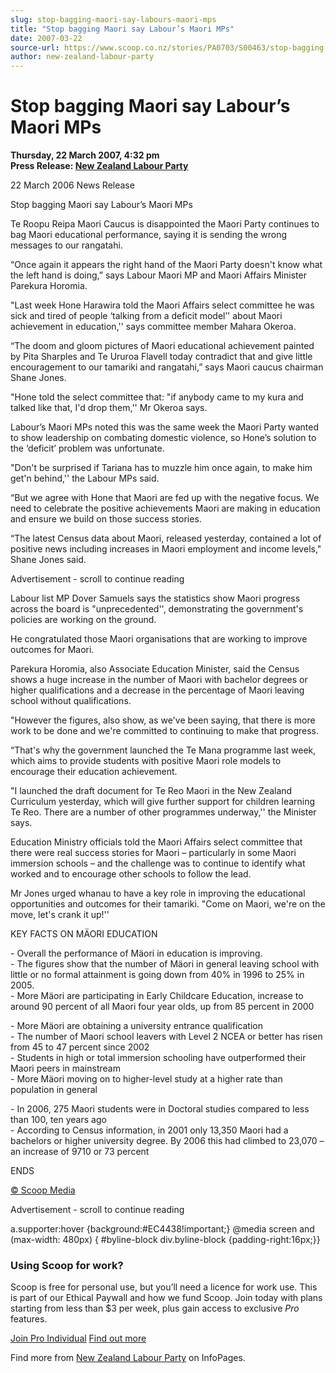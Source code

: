 ```yaml
---
slug: stop-bagging-maori-say-labours-maori-mps
title: "Stop bagging Maori say Labour’s Maori MPs"
date: 2007-03-22
source-url: https://www.scoop.co.nz/stories/PA0703/S00463/stop-bagging-maori-say-labours-maori-mps.htm
author: new-zealand-labour-party
---
```

Stop bagging Maori say Labour’s Maori MPs
=========================================

**Thursday, 22 March 2007, 4:32 pm**  
**Press Release: [New Zealand Labour Party](https://info.scoop.co.nz/New_Zealand_Labour_Party)**

22 March 2006 News Release

Stop bagging Maori say Labour’s Maori MPs

Te Roopu Reipa Maori Caucus is disappointed the Maori Party continues to bag Maori educational performance, saying it is sending the wrong messages to our rangatahi.

“Once again it appears the right hand of the Maori Party doesn't know what the left hand is doing,” says Labour Maori MP and Maori Affairs Minister Parekura Horomia.

"Last week Hone Harawira told the Maori Affairs select committee he was sick and tired of people ‘talking from a deficit model’' about Maori achievement in education,'' says committee member Mahara Okeroa.

“The doom and gloom pictures of Maori educational achievement painted by Pita Sharples and Te Ururoa Flavell today contradict that and give little encouragement to our tamariki and rangatahi,” says Maori caucus chairman Shane Jones.

"Hone told the select committee that: "if anybody came to my kura and talked like that, I'd drop them,'' Mr Okeroa says.

Labour’s Maori MPs noted this was the same week the Maori Party wanted to show leadership on combating domestic violence, so Hone’s solution to the ‘deficit’ problem was unfortunate.

"Don't be surprised if Tariana has to muzzle him once again, to make him get'n behind,'' the Labour MPs said.

“But we agree with Hone that Maori are fed up with the negative focus. We need to celebrate the positive achievements Maori are making in education and ensure we build on those success stories.

“The latest Census data about Maori, released yesterday, contained a lot of positive news including increases in Maori employment and income levels," Shane Jones said.

Advertisement - scroll to continue reading





Labour list MP Dover Samuels says the statistics show Maori progress across the board is "unprecedented'', demonstrating the government's policies are working on the ground.

He congratulated those Maori organisations that are working to improve outcomes for Maori.

Parekura Horomia, also Associate Education Minister, said the Census shows a huge increase in the number of Maori with bachelor degrees or higher qualifications and a decrease in the percentage of Maori leaving school without qualifications.

"However the figures, also show, as we've been saying, that there is more work to be done and we're committed to continuing to make that progress.

“That's why the government launched the Te Mana programme last week, which aims to provide students with positive Maori role models to encourage their education achievement.

"I launched the draft document for Te Reo Maori in the New Zealand Curriculum yesterday, which will give further support for children learning Te Reo. There are a number of other programmes underway,'' the Minister says.

Education Ministry officials told the Maori Affairs select committee that there were real success stories for Maori – particularly in some Maori immersion schools – and the challenge was to continue to identify what worked and to encourage other schools to follow the lead.

Mr Jones urged whanau to have a key role in improving the educational opportunities and outcomes for their tamariki. "Come on Maori, we're on the move, let's crank it up!''

KEY FACTS ON MÄORI EDUCATION

\- Overall the performance of Mäori in education is improving.  
\- The figures show that the number of Mäori in general leaving school with little or no formal attainment is going down from 40% in 1996 to 25% in 2005.  
\- More Mäori are participating in Early Childcare Education, increase to around 90 percent of all Maori four year olds, up from 85 percent in 2000

\- More Mäori are obtaining a university entrance qualification  
\- The number of Maori school leavers with Level 2 NCEA or better has risen from 45 to 47 percent since 2002  
\- Students in high or total immersion schooling have outperformed their Maori peers in mainstream  
\- More Mäori moving on to higher-level study at a higher rate than population in general

\- In 2006, 275 Maori students were in Doctoral studies compared to less than 100, ten years ago  
\- According to Census information, in 2001 only 13,350 Maori had a bachelors or higher university degree. By 2006 this had climbed to 23,070 – an increase of 9710 or 73 percent

ENDS

[© Scoop Media](http://www.scoop.co.nz/about/terms.html)  

Advertisement - scroll to continue reading



a.supporter:hover {background:#EC4438!important;} @media screen and (max-width: 480px) { #byline-block div.byline-block {padding-right:16px;}}

### Using Scoop for work?

Scoop is free for personal use, but you’ll need a licence for work use. This is part of our Ethical Paywall and how we fund Scoop. Join today with plans starting from less than $3 per week, plus gain access to exclusive _Pro_ features.  
  
[Join Pro Individual](https://pro.scoop.co.nz/Individual/?from=ProIn24) [Find out more](https://pro.scoop.co.nz/using-scoop-for-work/?from=ProIn24)

Find more from [New Zealand Labour Party](https://info.scoop.co.nz/New_Zealand_Labour_Party) on InfoPages.